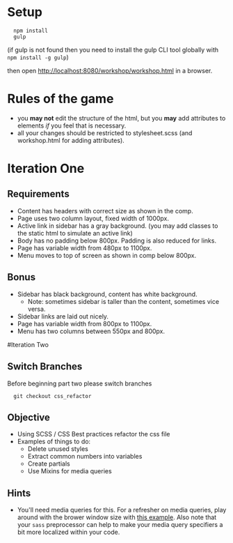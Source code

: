 # Setup
```
  npm install
  gulp
```
(if gulp is not found then you need to install the gulp CLI tool globally with `npm install -g gulp`)

then open [http://localhost:8080/workshop/workshop.html](http://localhost:8080/workshop/workshop.html) in a browser.

# Rules of the game
- you **may not** edit the structure of the html, but you **may** add attributes to elements *if* you feel that is necessary.
- all your changes should be restricted to stylesheet.scss (and workshop.html for adding attributes).

# Iteration One
## Requirements
- Content has headers with correct size as shown in the comp.
- Page uses two column layout, fixed width of 1000px.
- Active link in sidebar has a gray background. (you may add classes to the static html to simulate an active link)
- Body has no padding below 800px. Padding is also reduced for links.
- Page has variable width from 480px to 1100px.
- Menu moves to top of screen as shown in comp below 800px.

## Bonus
- Sidebar has black background, content has white background.
  - Note: sometimes sidebar is taller than the content, sometimes vice versa.
- Sidebar links are laid out nicely.
- Page has variable width from 800px to 1100px.
- Menu has two columns between 550px and 800px.



#Iteration Two
## Switch Branches
Before beginning part two please switch branches
```
  git checkout css_refactor
```

## Objective
- Using SCSS / CSS Best practices refactor the css file
- Examples of things to do:
  - Delete unused styles
  - Extract common numbers into variables
  - Create partials
  - Use Mixins for media queries

## Hints
- You'll need media queries for this. For a refresher on media queries, play around with the brower window size with [this example](http://codepen.io/anon/pen/QjomXY?editors=110). Also note that your `sass` preprocessor can help to make your media query specifiers a bit more localized within your code.
